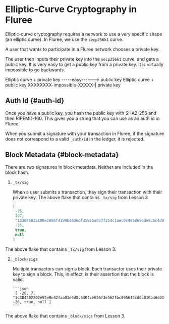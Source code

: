 # Elliptic-Curve Cryptography in Fluree

Elliptic-curve cryptography requires a network to use a very specific shape (an elliptic curve). In Fluree, we use the `secp256k1` curve.

A user that wants to participate in a Fluree network chooses a private key.

The user then inputs their private key into the `secp256k1` curve, and gets a public key. It is very easy to get a public key from a private key. It is virtually impossible to go backwards.

Elliptic curve + private key -----easy------> public key
Elliptic curve + public key XXXXXXXX-impossible-XXXXX-| private key

## Auth Id {#auth-id}

Once you have a public key, you hash the public key with SHA2-256 and then RIPEMD-160. This gives you a string that you can use as an auth id in Fluree.

When you submit a signature with your transaction in Fluree, if the signature does not correspond to a valid `_auth/id` in the ledger, it is rejected.

## Block Metadata {#block-metadata}

There are two signatures in block metadata. Neither are included in the block hash.

1. `_tx/sig`

    When a user submits a transaction, they sign their transaction with their private key.
    The above flake that contains `_tx/sig` from Lesson 3.

    ```json
    [
     -25,
     107,
     "1b3045022100e1086f4399b46360f35955a057f254c1aec0c4868696de8c5c4d9b04ff8523ae0220328350a24075c3fa2ea1aaa32be88093378b9b7f7f5825040cbe58d303cf7b3a",
     -25,
     true,
     null
    ]
    ```

The above flake that contains `_tx/sig` from Lesson 3.

2. `_block/sigs`

    Multiple transactors can sign a block. Each transactor uses their private key to sign a block. This, in effect, is their assertion that the block is valid.

       ```json
        [ -26, 7, "1c304402202e93e0e42faa01e4d8c6404ce656f3e562fbc095644cd0a810b46c0112e0c8280220494083304a0c9164ca2b1ffcdb8cf9a07ad233f6d9090df9b55906483046dd2a", -26, true, null ]
       ```

The above flake that contains `_block/sigs` from Lesson 3.
